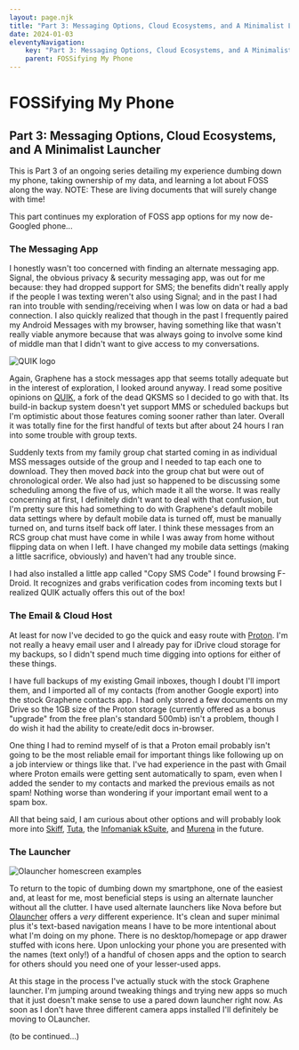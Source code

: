 ```yaml
---
layout: page.njk
title: "Part 3: Messaging Options, Cloud Ecosystems, and A Minimalist Launcher"
date: 2024-01-03
eleventyNavigation:
    key: "Part 3: Messaging Options, Cloud Ecosystems, and A Minimalist Launcher"
    parent: FOSSifying My Phone
---
```


# FOSSifying My Phone

## Part 3: Messaging Options, Cloud Ecosystems, and A Minimalist Launcher

This is Part 3 of an ongoing series detailing my experience dumbing down my phone, taking ownership of my data, and learning a lot about FOSS along the way. NOTE: These are living documents that will surely change with time!

This part continues my exploration of FOSS app options for my now de-Googled phone...

### The Messaging App

I honestly wasn't too concerned with finding an alternate messaging app. Signal, the obvious privacy & security messaging app, was out for me because: they had dropped support for SMS; the benefits didn't really apply if the people I was texting weren't also using Signal; and in the past I had ran into trouble with sending/receiving when I was low on data or had a bad connection. I also quickly realized that though in the past I frequently paired my Android Messages with my browser, having something like that wasn't really viable anymore because that was always going to involve some kind of middle man that I didn't want to give access to my conversations.

![QUIK logo](/quik.png)

Again, Graphene has a stock messages app that seems totally adequate but in the interest of exploration, I looked around anyway. I read some positive opinions on [QUIK](https://github.com/octoshrimpy/quik), a fork of the dead QKSMS so I decided to go with that. Its build-in backup system doesn't yet support MMS or scheduled backups but I'm optimistic about those features coming sooner rather than later. Overall it was totally fine for the first handful of texts but after about 24 hours I ran into some trouble with group texts.

Suddenly texts from my family group chat started coming in as individual MSS messages outside of the group and I needed to tap each one to download. They then moved _back_ into the group chat but were out of chronological order. We also had just so happened to be discussing some scheduling among the five of us, which made it all the worse. It was really concerning at first, I definitely didn't want to deal with that confusion, but I'm pretty sure this had something to do with Graphene's default mobile data settings where by default mobile data is turned off, must be manually turned on, and turns itself back off later. I think these messages from an RCS group chat must have come in while I was away from home without flipping data on when I left. I have changed my mobile data settings (making a little sacrifice, obviously) and haven't had any trouble since.

I had also installed a little app called "Copy SMS Code" I found browsing F-Droid. It recognizes and grabs verification codes from incoming texts but I realized QUIK actually offers this out of the box!

### The Email & Cloud Host

At least for now I've decided to go the quick and easy route with [Proton](https://proton.me/). I'm not really a heavy email user and I already pay for iDrive cloud storage for my backups, so I didn't spend much time digging into options for either of these things.

I have full backups of my existing Gmail inboxes, though I doubt I'll import them, and I imported all of my contacts (from another Google export) into the stock Graphene contacts app. I had only stored a few documents on my Drive so the 1GB size of the Proton storage (currently offered as a bonus "upgrade" from the free plan's standard 500mb) isn't a problem, though I do wish it had the ability to create/edit docs in-browser.

One thing I had to remind myself of is that a Proton email probably isn't going to be the most reliable email for important things like following up on a job interview or things like that. I've had experience in the past with Gmail where Proton emails were getting sent automatically to spam, even when I added the sender to my contacts and marked the previous emails as not spam! Nothing worse than wondering if your important email went to a spam box.

All that being said, I am curious about other options and will probably look more into [Skiff](https://skiff.com/), [Tuta](https://tuta.com/), the [Infomaniak kSuite](https://www.infomaniak.com/en/ksuite), and [Murena](https://murena.com/cloud/) in the future.

### The Launcher

![Olauncher homescreen examples](https://dev-to-uploads.s3.amazonaws.com/uploads/articles/xpqlxecsxg0f6kxa06hc.jpeg)

To return to the topic of dumbing down my smartphone, one of the easiest and, at least for me, most beneficial steps is using an alternate launcher without all the clutter. I have used alternate launchers like Nova before but [Olauncher](https://github.com/tanujnotes/Olauncher) offers a _very_ different experience. It's clean and super minimal plus it's text-based navigation means I have to be more intentional about what I'm doing on my phone. There is no desktop/homepage or app drawer stuffed with icons here. Upon unlocking your phone you are presented with the names (text only!) of a handful of chosen apps and the option to search for others should you need one of your lesser-used apps.

At this stage in the process I've actually stuck with the stock Graphene launcher. I'm jumping around tweaking things and trying new apps so much that it just doesn't make sense to use a pared down launcher right now. As soon as I don't have three different camera apps installed I'll definitely be moving to OLauncher.

(to be continued...)
